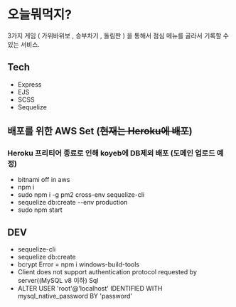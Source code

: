 # 오늘뭐먹지? 

3가지 게임 ( 가위바위보 , 승부차기 , 돌림판 ) 을 통해서 점심 메뉴를 골라서 기록할 수 있는 서비스.


## Tech

* Express
* EJS
* SCSS
* Sequelize

## 배포를 위한 AWS Set (~~현재는 Heroku에 배포~~)
### Heroku 프리티어 종료로 인해 koyeb에 DB제외 배포 (도메인 업로드 예정)

 
 - bitnami off in aws
 - npm i
 - sudo npm i -g pm2 cross-env sequelize-cli
 - sequelize db:create --env production
 - sudo npm start
 



## DEV 
- sequelize-cli 
- sequelize db:create
- bcrypt Error = npm i windows-build-tools
- Client does not support authentication protocol requested by server((MySQL v8 이하) Sql
- ALTER USER 'root'@'localhost' IDENTIFIED WITH mysql_native_password BY 'password'

